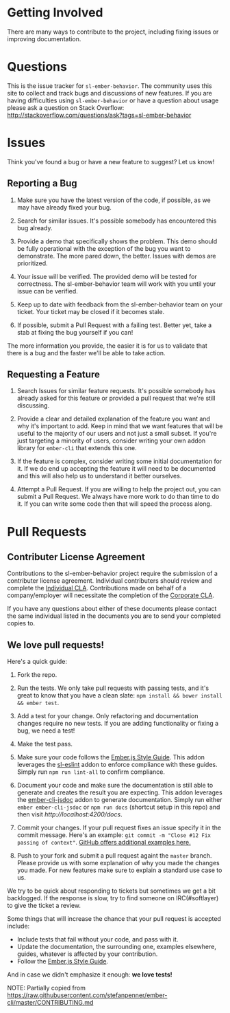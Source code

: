 # Getting Involved

There are many ways to contribute to the project, including fixing issues or improving documentation.

# Questions

This is the issue tracker for `sl-ember-behavior`. The community uses this site to collect and track bugs and
discussions of new features. If you are having difficulties using `sl-ember-behavior` or have a question about usage
please ask a question on Stack Overflow: http://stackoverflow.com/questions/ask?tags=sl-ember-behavior

# Issues

Think you've found a bug or have a new feature to suggest? Let us know!

## Reporting a Bug

1. Make sure you have the latest version of the code, if possible, as we may have already fixed your bug.

2. Search for similar issues. It's possible somebody has encountered this bug already.

3. Provide a demo that specifically shows the problem. This demo should be fully operational with the exception of
the bug you want to demonstrate. The more pared down, the better. Issues with demos are prioritized.

4. Your issue will be verified. The provided demo will be tested for correctness. The sl-ember-behavior team will
work with you until your issue can be verified.

5. Keep up to date with feedback from the sl-ember-behavior team on your ticket. Your ticket may be closed if it
becomes stale.

6. If possible, submit a Pull Request with a failing test. Better yet, take a stab at fixing the bug yourself if you
can!

The more information you provide, the easier it is for us to validate that there is a bug and the faster we'll be
able to take action.

## Requesting a Feature

1. Search Issues for similar feature requests. It's possible somebody has already asked
for this feature or provided a pull request that we're still discussing.

2. Provide a clear and detailed explanation of the feature you want and why it's important to add. Keep in mind that
we want features that will be useful to the majority of our users and not just a small subset. If you're just
targeting a minority of users, consider writing your own addon library for `ember-cli` that extends this one.

3. If the feature is complex, consider writing some initial documentation for it. If we do end up accepting the
feature it will need to be documented and this will also help us to understand it better ourselves.

4. Attempt a Pull Request. If you are willing to help the project out, you can submit a Pull Request. We always have
more work to do than time to do it. If you can write some code then that will speed the process along.

# Pull Requests

## Contributer License Agreement
Contributions to the sl-ember-behavior project require the submission of a contributer license agreement. Individual
contributers should review and complete the [Individual CLA](CLA-INDIVIDUAL.md). Contributions made on behalf of a
company/employer will necessitate the completion of the [Corporate CLA](CLA-CORPORATE.md).

If you have any questions about either of these documents please contact the same individual listed in the documents
you are to send your completed copies to.

## We love pull requests!
Here's a quick guide:

1. Fork the repo.

2. Run the tests. We only take pull requests with passing tests, and it's great to know that you have a clean slate:
`npm install && bower install && ember test`.

3. Add a test for your change. Only refactoring and documentation changes require no new tests. If you are adding
functionality or fixing a bug, we need a test!

4. Make the test pass.

5. Make sure your code follows the [Ember.js Style Guide](https://github.com/softlayer/ember-style-guide).  This addon leverages the [sl-eslint](https://github.com/joshforisha/sl-eslint) addon to
enforce compliance with these guides.  Simply run `npm run lint-all` to confirm compliance.

6. Document your code and make sure the documentation is still able to generate and creates the result you are
expecting.  This addon leverages the [ember-cli-jsdoc](https://github.com/softlayer/ember-cli-jsdoc) addon to
generate documentation.  Simply run either `ember ember-cli-jsdoc` or `npm run docs` (shortcut setup in this repo)
and then visit *http://localhost:4200/docs*.

7. Commit your changes. If your pull request fixes an issue specify it in the commit message. Here's an example:
`git commit -m "Close #12 Fix passing of context"`.
[GitHub offers additional examples here.](https://help.github.com/articles/closing-issues-via-commit-messages/)

8. Push to your fork and submit a pull request againt the `master` branch. Please provide us with some explanation
of why you made the changes you made. For new features make sure to explain a standard use case to us.

We try to be quick about responding to tickets but sometimes we get a bit backlogged.  If the response is slow, try
to find someone on IRC(#softlayer) to give the ticket a review.

Some things that will increase the chance that your pull request is accepted include:

* Include tests that fail without your code, and pass with it.
* Update the documentation, the surrounding one, examples elsewhere, guides, whatever is affected by your
contribution.
* Follow the [Ember.js Style Guide](https://github.com/softlayer/ember-style-guide).


And in case we didn't emphasize it enough: **we love tests!**

NOTE: Partially copied from https://raw.githubusercontent.com/stefanpenner/ember-cli/master/CONTRIBUTING.md